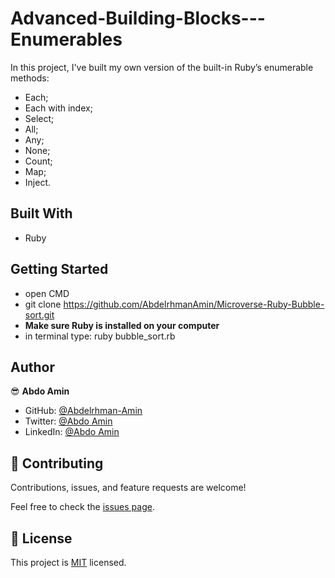 # Advanced-Building-Blocks---Enumerables

In this project, I've built my own version of the built-in Ruby’s enumerable methods:

- Each;
- Each with index;
- Select;
- All;
- Any;
- None;
- Count;
- Map;
- Inject.

## Built With

- Ruby

## Getting Started

- open CMD
- git clone https://github.com/AbdelrhmanAmin/Microverse-Ruby-Bubble-sort.git
- **Make sure Ruby is installed on your computer**
- in terminal type: ruby bubble_sort.rb

## Author

😎 **Abdo Amin**

- GitHub: [@Abdelrhman-Amin](https://github.com/AbdelrhmanAmin)
- Twitter: [@Abdo Amin](https://twitter.com/AbdoAmi60489112)
- LinkedIn: [@Abdo Amin](https://www.linkedin.com/in/abdo-amin-ab786a1b0/)

## 🤝 Contributing

Contributions, issues, and feature requests are welcome!

Feel free to check the [issues page](https://github.com/AbdelrhmanAmin/Microverse-Ruby-Bubble-sort/issues).

## 📝 License

This project is [MIT](./LICENSE) licensed.
